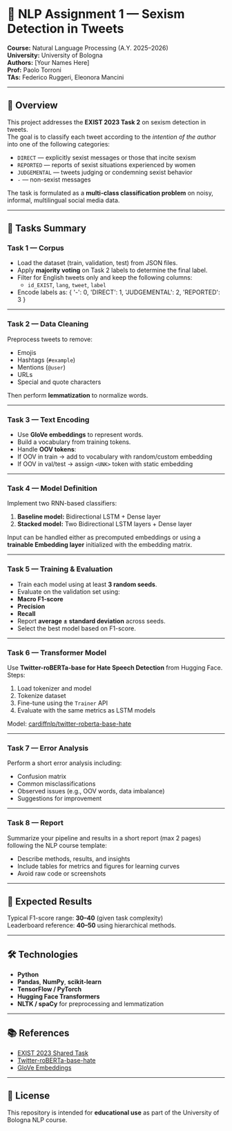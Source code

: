 # 🧠 NLP Assignment 1 — Sexism Detection in Tweets

**Course:** Natural Language Processing (A.Y. 2025–2026)  
**University:** University of Bologna  
**Authors:** [Your Names Here]  
**Prof:** Paolo Torroni  
**TAs:** Federico Ruggeri, Eleonora Mancini  

---

## 📌 Overview
This project addresses the **EXIST 2023 Task 2** on sexism detection in tweets.  
The goal is to classify each tweet according to the *intention of the author* into one of the following categories:

- `DIRECT` — explicitly sexist messages or those that incite sexism  
- `REPORTED` — reports of sexist situations experienced by women  
- `JUDGEMENTAL` — tweets judging or condemning sexist behavior  
- `-` — non-sexist messages  

The task is formulated as a **multi-class classification problem** on noisy, informal, multilingual social media data.

---

## 🧩 Tasks Summary

### **Task 1 — Corpus**
- Load the dataset (train, validation, test) from JSON files.  
- Apply **majority voting** on Task 2 labels to determine the final label.  
- Filter for English tweets only and keep the following columns:
  - `id_EXIST`, `lang`, `tweet`, `label`
- Encode labels as:
  {
'-': 0,
'DIRECT': 1,
'JUDGEMENTAL': 2,
'REPORTED': 3
} 

---

### **Task 2 — Data Cleaning**
Preprocess tweets to remove:
- Emojis  
- Hashtags (`#example`)  
- Mentions (`@user`)  
- URLs  
- Special and quote characters  

Then perform **lemmatization** to normalize words.

---

### **Task 3 — Text Encoding**
- Use **GloVe embeddings** to represent words.  
- Build a vocabulary from training tokens.  
- Handle **OOV tokens**:
- If OOV in train → add to vocabulary with random/custom embedding  
- If OOV in val/test → assign `<UNK>` token with static embedding  

---

### **Task 4 — Model Definition**
Implement two RNN-based classifiers:
1. **Baseline model:** Bidirectional LSTM + Dense layer  
2. **Stacked model:** Two Bidirectional LSTM layers + Dense layer  

Input can be handled either as precomputed embeddings or using a **trainable Embedding layer** initialized with the embedding matrix.

---

### **Task 5 — Training & Evaluation**
- Train each model using at least **3 random seeds**.  
- Evaluate on the validation set using:
- **Macro F1-score**
- **Precision**
- **Recall**
- Report **average ± standard deviation** across seeds.  
- Select the best model based on F1-score.

---

### **Task 6 — Transformer Model**
Use **Twitter-roBERTa-base for Hate Speech Detection** from Hugging Face.  
Steps:
1. Load tokenizer and model  
2. Tokenize dataset  
3. Fine-tune using the `Trainer` API  
4. Evaluate with the same metrics as LSTM models  

Model: [cardiffnlp/twitter-roberta-base-hate](https://huggingface.co/cardiffnlp/twitter-roberta-base-hate)

---

### **Task 7 — Error Analysis**
Perform a short error analysis including:
- Confusion matrix  
- Common misclassifications  
- Observed issues (e.g., OOV words, data imbalance)  
- Suggestions for improvement  

---

### **Task 8 — Report**
Summarize your pipeline and results in a short report (max 2 pages) following the NLP course template:
- Describe methods, results, and insights
- Include tables for metrics and figures for learning curves
- Avoid raw code or screenshots

---

## 🧪 Expected Results
Typical F1-score range: **30–40** (given task complexity)  
Leaderboard reference: **40–50** using hierarchical methods.

---

## 🛠️ Technologies
- **Python**
- **Pandas**, **NumPy**, **scikit-learn**
- **TensorFlow / PyTorch**
- **Hugging Face Transformers**
- **NLTK / spaCy** for preprocessing and lemmatization

---

## 📚 References
- [EXIST 2023 Shared Task](https://clef2023.clef-initiative.eu/index.php?page=Pages/labs.html#EXIST)
- [Twitter-roBERTa-base-hate](https://huggingface.co/cardiffnlp/twitter-roberta-base-hate)
- [GloVe Embeddings](https://nlp.stanford.edu/projects/glove/)

---

## 📄 License
This repository is intended for **educational use** as part of the University of Bologna NLP course.

